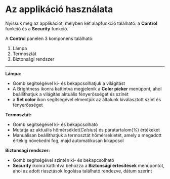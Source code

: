 # Az applikáció használata
Nyissuk meg az applikációt, melyben két alapfunkció található: a **Control** funkció és a **Security** funkció.

A **Control** panelen 3 komponens található:
1. Lámpa
2. Termosztát
3.  Biztonsági rendszer

---

**Lámpa**: 
- Gomb segítségével ki- és bekapcsolhatjuk a világítást
- A Brightness ikonra kattintva megjelenik a **Color picker** menüpont, ahol beállíthatjuk a világítás aktuális fényerősségét és színét
- a **Set color** ikon segítségével elmentjük az általunk kiválasztott színt és fényerősséget

**Termosztát:**
- Gomb segítségével ki- és bekapcsolható
- Mutatja az aktuális hőmérséklet(*Celsius*) és páratartalom(*%*) értékeket
- Manuálisan beállíthatjuk a termosztát hőmérsékletét, amely a megadott értékig növekedni fog, majd automatikusan kikapcsol

**Biztonsági rendszer:**

- Gomb segítségével szintén ki- és bekapcsolható
- **Security** ikonra kattintva behozza a **Biztonsági értesítések** menüpontot, ahol az adott riasztások logolása található rendezve, dátum szerint